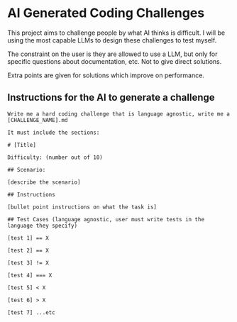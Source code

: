# AI Generated Coding Challenges
This project aims to challenge people by what AI thinks is difficult. I will be using the most capable LLMs to design these challenges to test myself.

The constraint on the user is they are allowed to use a LLM, but only for specific questions about documentation, etc.
Not to give direct solutions.

Extra points are given for solutions which improve on performance.

## Instructions for the AI to generate a challenge
```
Write me a hard coding challenge that is language agnostic, write me a [CHALLENGE_NAME].md

It must include the sections:

# [Title]

Difficulty: (number out of 10)

## Scenario:

[describe the scenario]

## Instructions

[bullet point instructions on what the task is]

## Test Cases (language agnostic, user must write tests in the language they specify)

[test 1] == X

[test 2] == X

[test 3] != X

[test 4] === X

[test 5] < X

[test 6] > X

[test 7] ...etc
```
